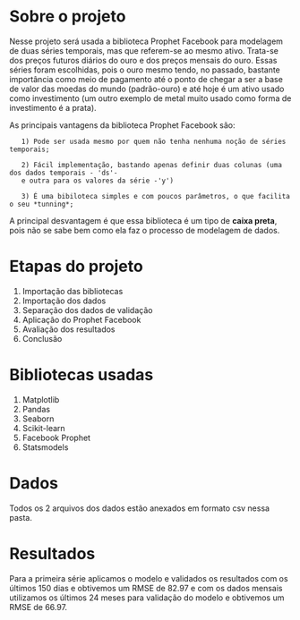 # Sobre o projeto

Nesse projeto será usada a biblioteca Prophet Facebook para modelagem de duas séries temporais, mas que referem-se ao mesmo ativo. Trata-se dos preços futuros diários do ouro
e dos preços mensais do ouro. Essas séries foram escolhidas, pois o ouro mesmo tendo, no passado, bastante importância como meio de pagamento até o ponto de chegar a ser a base de valor das moedas do mundo (padrão-ouro) e até hoje é um ativo usado como investimento (um outro exemplo de metal muito usado como forma de investimento é a prata).

As principais vantagens da biblioteca Prophet Facebook são:

       1) Pode ser usada mesmo por quem não tenha nenhuma noção de séries temporais;
       
       2) Fácil implementação, bastando apenas definir duas colunas (uma dos dados temporais - 'ds'- 
       e outra para os valores da série -'y') 
       
       3) É uma bibiloteca simples e com poucos parâmetros, o que facilita o seu *tunning*;

A principal desvantagem  é que essa biblioteca é um tipo de **caixa preta**, pois não se sabe bem como ela faz o processo de modelagem de dados.       

# Etapas do projeto

1) Importação das bibliotecas
2) Importação dos dados
3) Separação dos dados de validação
4) Aplicação do Prophet Facebook
5) Avaliação dos resultados
6) Conclusão

# Bibliotecas usadas

1) Matplotlib
2) Pandas
3) Seaborn
4) Scikit-learn
5) Facebook Prophet
6) Statsmodels

# Dados
Todos os 2 arquivos dos dados estão anexados em formato csv nessa pasta.

# Resultados
Para a primeira série aplicamos o modelo e validados os resultados com os últimos 150 dias e obtivemos um RMSE de 82.97 e com os dados mensais utilizamos os últimos 24 meses para validação do modelo e obtivemos um RMSE de 66.97.
